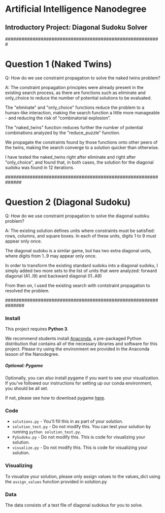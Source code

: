 # Artificial Intelligence Nanodegree
## Introductory Project: Diagonal Sudoku Solver

#########################################################
# Question 1 (Naked Twins) 

Q: How do we use constraint propagation to solve the naked twins problem?  

A: The constraint propagation principles were already present in the existing search process, as there are functions such as eliminate and only_choice to reduce the number of potential solutions to be evaluated.

The "eliminate" and "only_choice" functions reduce the problem to a human-like interaction, making the search function a little more manageable - and reducing the risk of “combinatorial explosion”.

The "naked_twins" function reduces further the number of potential combinations analyzed by the "reduce_puzzle" function.

We propagate the constraints found by those functions onto other peers of the twins, making the search converge to a solution quicker than otherwise.

I have tested the naked_twins right after eliminate and right after "only_choice", and found that, in both cases, the solution for the diagonal sudoku was found in 12 iterations.

##############################################################
# Question 2 (Diagonal Sudoku)

Q: How do we use constraint propagation to solve the diagonal sudoku problem? 

A: The existing solution defines units where constraints must be satisfied: rows, columns, and square boxes. In each of these units, digits 1 to 9 must appear only once.

The diagonal sudoku is a similar game, but has two extra diagonal units, where digits from 1..9 may appear only once.

In order to transform the existing standard sudoku into a diagonal sudoku, I simply added two more sets to the list of units that were analyzed: forward diagonal (A1..I9) and backward diagonal (I1..A9) 

From then on, I used the existing search with contstraint propagation to resolved the problem.

###############################################################

### Install

This project requires **Python 3**.

We recommend students install [Anaconda](https://www.continuum.io/downloads), a pre-packaged Python distribution that contains all of the necessary libraries and software for this project. 
Please try using the environment we provided in the Anaconda lesson of the Nanodegree.

##### Optional: Pygame

Optionally, you can also install pygame if you want to see your visualization. If you've followed our instructions for setting up our conda environment, you should be all set.

If not, please see how to download pygame [here](http://www.pygame.org/download.shtml).

### Code

* `solutions.py` - You'll fill this in as part of your solution.
* `solution_test.py` - Do not modify this. You can test your solution by running `python solution_test.py`.
* `PySudoku.py` - Do not modify this. This is code for visualizing your solution.
* `visualize.py` - Do not modify this. This is code for visualizing your solution.

### Visualizing

To visualize your solution, please only assign values to the values_dict using the ```assign_values``` function provided in solution.py

### Data

The data consists of a text file of diagonal sudokus for you to solve.
